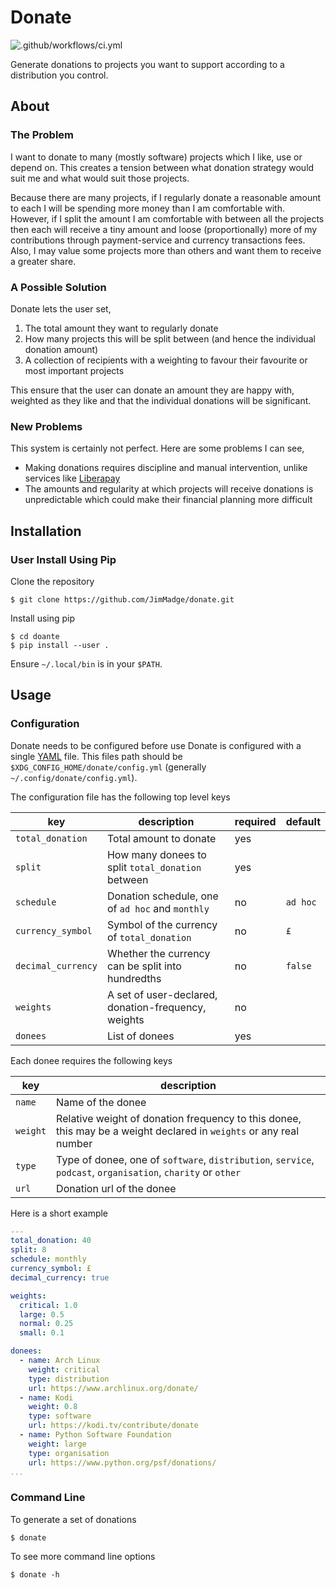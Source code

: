 # Donate
![.github/workflows/ci.yml](https://github.com/JimMadge/donate/workflows/.github/workflows/ci.yml/badge.svg)

Generate donations to projects you want to support according to a distribution
you control.

## About
### The Problem

I want to donate to many (mostly software) projects which I like, use or depend
on. This creates a tension between what donation strategy would suit me and what
would suit those projects.

Because there are many projects, if I regularly donate a reasonable amount to
each I will be spending more money than I am comfortable with. However, if I
split the amount I am comfortable with between all the projects then each will
receive a tiny amount and loose (proportionally) more of my contributions
through payment-service and currency transactions fees. Also, I may value some
projects more than others and want them to receive a greater share.

### A Possible Solution

Donate lets the user set,

1. The total amount they want to regularly donate
1. How many projects this will be split between (and hence the individual
   donation amount)
1. A collection of recipients with a weighting to favour their favourite or most
   important projects

This ensure that the user can donate an amount they are happy with, weighted
as they like and that the individual donations will be significant.

### New Problems

This system is certainly not perfect. Here are some problems I can see,

- Making donations requires discipline and manual intervention, unlike services
  like [Liberapay](https://liberapay.com/)
- The amounts and regularity at which projects will receive donations is
  unpredictable which could make their financial planning more difficult

## Installation
### User Install Using Pip

Clone the repository
```
$ git clone https://github.com/JimMadge/donate.git
```
Install using pip
```
$ cd doante
$ pip install --user .
```
Ensure `~/.local/bin` is in your `$PATH`.

## Usage
### Configuration

Donate needs to be configured before use Donate is configured with a single
[YAML](https://yaml.org/) file. This files path should be
`$XDG_CONFIG_HOME/donate/config.yml` (generally `~/.config/donate/config.yml`).

The configuration file has the following top level keys

| key                | description                                         | required | default  |
| ---                | ---                                                 | ---      | ---      |
| `total_donation`   | Total amount to donate                              | yes      |          |
| `split`            | How  many donees to split `total_donation` between  | yes      |          |
| `schedule`         | Donation schedule, one of `ad hoc` and `monthly`    | no       | `ad hoc` |
| `currency_symbol`  | Symbol of the currency of `total_donation`          | no       | `£`      |
| `decimal_currency` | Whether the currency can be split into hundredths   | no       | `false`  |
| `weights`          | A set of user-declared, donation-frequency, weights | no       |          |
| `donees`           | List of donees                                      | yes      |          |

Each donee requires the following keys

| key      | description                                                                                                        |
| ---      | ---                                                                                                                |
| `name`   | Name of the donee                                                                                                  |
| `weight` | Relative weight of donation frequency to this donee, this may be a weight declared in `weights` or any real number |
| `type`   | Type of donee, one of `software`, `distribution`, `service`, `podcast`, `organisation`, `charity` or `other`       |
| `url`    | Donation url of the donee                                                                                          |

Here is a short example

```yaml
---
total_donation: 40
split: 8
schedule: monthly
currency_symbol: £
decimal_currency: true

weights:
  critical: 1.0
  large: 0.5
  normal: 0.25
  small: 0.1

donees:
  - name: Arch Linux
    weight: critical
    type: distribution
    url: https://www.archlinux.org/donate/
  - name: Kodi
    weight: 0.8
    type: software
    url: https://kodi.tv/contribute/donate
  - name: Python Software Foundation
    weight: large
    type: organisation
    url: https://www.python.org/psf/donations/
...
```

### Command Line

To generate a set of donations

```
$ donate
```

To see more command line options

```
$ donate -h
```
